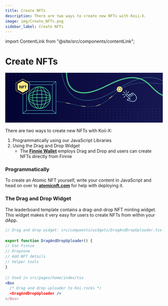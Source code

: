 ```yaml
---
title: Create NFTs
description: There are two ways to create new NFTs with Koii-X.
image: img/Create_NFTs.png
sidebar_label: Create NFTs
---
```


import ContentLink from "@site/src/components/contentLink";

# Create NFTs

![Banner](../img/Create_NFTs.png)

There are two ways to create new NFTs with Koii-X:

1. Programmatically using our JavaScript Libraries
2. Using the Drag and Drop Widget
   - The [**Finnie Wallet**](../integrating-wallets/finnie-wallet) employs Drag and Drop and users can create NFTs directly from Finnie

### Programmatically

To create an Atomic NFT yourself, write your content in JavaScript and head on over to [**atomicnft.com**](https://atomicnft.com) for help with deploying it.&#x20;

<ContentLink title="Deploy an Atomic NFT" description="koii network" link="https://atomicnft.com/en/Example-deployment-script" imageLink="https://atomicnft.com/assets/images/icons/Koii_Icon.png" />

### The Drag and Drop Widget

The leaderboard template contains a drag-and-drop NFT minting widget. This widget makes it very easy for users to create NFTs from within your dApp.

```jsx
// Drag and drop widget: src/compoents/widgets/DragAndDropUploader.tsx

export function DragAndDropUploader() {
// Use Finnie
// Dropzone
// Add NFT details
// helper tools
}

// Used in src/pages/home/index/tsx
<Box
  /* Drag and drop uploader to Koi.rocks */
  <DragAndDropUploader />
</Box>

```
